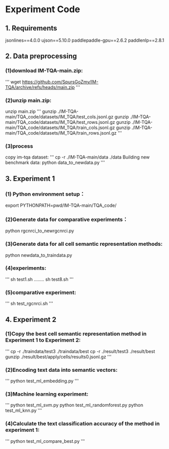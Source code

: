 # Experiment Code

## 1. Requirements
jsonlines==4.0.0
ujson==5.10.0
paddlepaddle-gpu==2.6.2
paddlenlp==2.8.1

## 2. Data preprocessing
### (1)download IM-TQA-main.zip:
'''
wget https://github.com/SpursGoZmy/IM-TQA/archive/refs/heads/main.zip
'''
### (2)unzip main.zip:
unzip main.zip
'''
gunzip ./IM-TQA-main/TQA_code/datasets/IM_TQA/test_cols.jsonl.gz
gunzip ./IM-TQA-main/TQA_code/datasets/IM_TQA/test_rows.jsonl.gz
gunzip ./IM-TQA-main/TQA_code/datasets/IM_TQA/train_cols.jsonl.gz
gunzip ./IM-TQA-main/TQA_code/datasets/IM_TQA/train_rows.jsonl.gz
'''
### (3)process
copy im-tqa dataset:
'''
cp -r ./IM-TQA-main/data  ./data
Building new benchmark data:
python data_to_newdata.py
'''
## 3. Experiment 1
### (1) Python environment setup：
export PYTHONPATH=pwd/IM-TQA-main/TQA_code/
### (2)Generate data for comparative experiments：
python rgcnrci_to_newrgcnrci.py
### (3)Generate data for all cell semantic representation methods:
python newdata_to_traindata.py
### (4)experiments:
'''
sh test1.sh
........
sh test8.sh
'''
### (5)comparative experiment:
'''
sh test_rgcnrci.sh
'''
## 4. Experiment 2
### (1)Copy the best cell semantic representation method in Experiment 1 to Experiment 2:
'''
cp -r ./traindata/test3 ./traindata/best
cp -r ./result/test3 ./result/best
gunzip ./result/best/apply/cells/results0.jsonl.gz
'''
### (2)Encoding text data into semantic vectors:
'''
python test_ml_embedding.py
'''
### (3)Machine learning experiment:
'''
python test_ml_svm.py
python test_ml_randomforest.py
python test_ml_knn.py
'''
### (4)Calculate the text classification accuracy of the method in experiment 1:
'''
python test_ml_compare_best.py
'''
